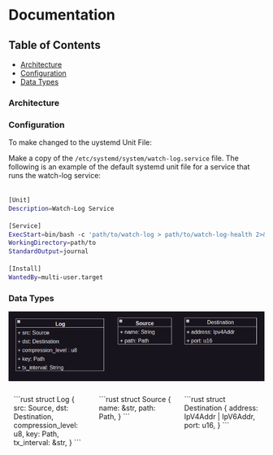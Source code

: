 

# Documentation

## Table of Contents
- [Architecture](#architecture)
- [Configuration](#configuration)
- [Data Types](#data-types)

### Architecture


### Configuration
To make changed to the uystemd Unit File:

Make a copy of the `/etc/systemd/system/watch-log.service` file. The following is an example of the default systemd unit file for a service that runs the watch-log service:

```bash

[Unit]
Description=Watch-Log Service

[Service]
ExecStart=bin/bash -c 'path/to/watch-log > path/to/watch-log-health 2>&1'
WorkingDirectory=path/to
StandardOutput=journal

[Install]
WantedBy=multi-user.target
```


### Data Types
![Data Types](./data-types.png)
<div style="display: flex;">
    <div style="flex: 1; padding: 10px;">
        ```rust
        struct Log {
           src: Source,
           dst: Destination,
           compression_level: u8,
           key: Path,
           tx_interval: &str,
        }
        ```
    </div>
    <div style="flex: 1; padding: 10px;">
        ```rust
        struct Source {
            name: &str,
            path: Path,
        }
        ```
    </div>
    <div style="flex: 1; padding: 10px;">
         ```rust
        struct Destination {
            address: IpV4Addr | IpV6Addr,
            port: u16,
        }
        ```       
    </div>
</div

